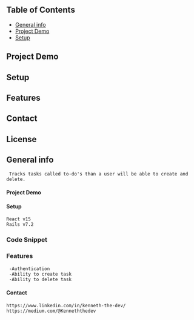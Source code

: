 

## Table of Contents

* [General info](#general-info)
* [Project Demo](#project-demo)
* [Setup](#setup)
     
##   Project Demo 

##   Setup
##   Features 
##   Contact 
##   License



##   General info 

     Tracks tasks called to-do's than a user will be able to create and delete. 
     
####  Project Demo 

####   Setup

    React v15 
    Rails v7.2
    


### Code Snippet
###  Features
     -Authentication 
     -Ability to create task
     -Ability to delete task
     


####   Contact 
    
    https://www.linkedin.com/in/kenneth-the-dev/
    https://medium.com/@Kenneththedev

